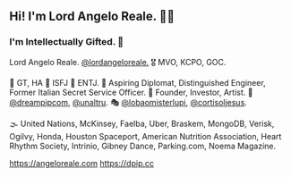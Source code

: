 ## Hi! I'm Lord Angelo Reale. 👋🏽 
### I'm Intellectually Gifted. 🧠

Lord Angelo Reale.
[@lordangeloreale.](https://instagram.com/lordangeloreale)
🎖️ MVO, KCPO, GOC.

🧠 GT, HA 🏡 ISFJ 🏢 ENTJ.
💼 Aspiring Diplomat, Distinguished Engineer, 
Former Italian Secret Service Officer. 
🚀 Founder, Investor, Artist. 
🪷 [@dreampipcom](https://instagram.com/dreampipcom), [@unaltru](https://instagram.com/unaltru).
🎭 [@lobaomisterlupi](https://instagram.com/lobaomisterlupi), [@cortisoljesus](https://instagram.com/cortisoljesus).

🌫️ United Nations, McKinsey, Faelba,
Uber, Braskem, MongoDB, Verisk,
Ogilvy, Honda, Houston Spaceport, 
American Nutrition Association,
Heart Rhythm Society, Intrinio,
Gibney Dance, Parking.com,
Noema Magazine.

https://angeloreale.com
https://dpip.cc
